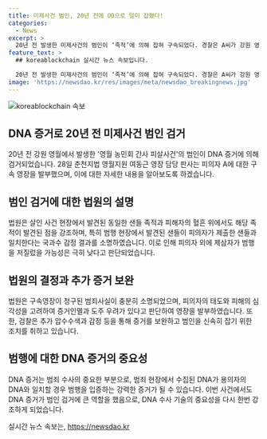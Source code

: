 ```yaml
---
title: 미제사건 범인, 20년 전에 OO으로 덜미 잡혔다!
categories:
  - News
excerpt: >
  20년 전 발생한 미제사건의 범인이 ‘족적’에 의해 잡혀 구속되었다. 경찰은 A씨가 강원 영월에서 B씨를 찔러 숨지게 한 혐의를 적용했고, 법원은 현장에 대한 족적과 피의자의 샌들이 일치하는 국과수 감정 결과를 고려하여 구속 영장을 발부했다. 또한, 피의자의 알리바이에 대해서도 의심이 제기되었다. 경찰과 검찰은 족적과 객관적 증거를 바탕으로 A씨를 용의자로 추정하고 영장을 청구했다. (150자)
feature_text: >
  ## koreablockchain 실시간 뉴스 속보입니다.

  20년 전 발생한 미제사건의 범인이 ‘족적’에 의해 잡혀 구속되었다. 경찰은 A씨가 강원 영월에서 B씨를 찔러 숨지게 한 혐의를 적용했고, 법원은 현장에 대한 족적과 피의자의 샌들이 일치하는 국과수 감정 결과를 고려하여 구속 영장을 발부했다. 또한, 피의자의 알리바이에 대해서도 의심이 제기되었다. 경찰과 검찰은 족적과 객관적 증거를 바탕으로 A씨를 용의자로 추정하고 영장을 청구했다. (150자)
image: 'https://newsdao.kr/res/images/meta/newsdao_breakingnews.jpg'
---
```


<p><img src="https://newsdao.kr/res/images/meta/newsdao_breakingnews.jpg" alt="koreablockchain 속보" /></p>

<h2 data-ke-size="size26">DNA 증거로 20년 전 미제사건 범인 검거</h2>

<p data-ke-size="size16">20년 전 강원 영월에서 발생한 '영월 농민회 간사 피살사건'의 범인이 DNA 증거에 의해 검거되었습니다. 28일 춘천지법 영월지원 여동근 영장 담당 판사는 피의자 A에 대한 구속 영장을 발부했으며, 이에 대한 자세한 내용을 알아보도록 하겠습니다.</p>

<h2 data-ke-size="size26">범인 검거에 대한 법원의 설명</h2>

<p data-ke-size="size16">법원은 살인 사건 현장에서 발견된 동일한 샌들 족적과 피해자의 혈흔 위에서도 해당 족적이 발견된 점을 강조하며, 특히 범행 현장에서 발견된 샌들이 피의자가 제출한 샌들과 일치한다는 국과수 감정 결과를 소명하였습니다. 이로 인해 피의자 외에 제삼자가 범행을 저질렀을 가능성은 극히 낮다고 판단되었습니다.</p>

<h2 data-ke-size="size26">법원의 결정과 추가 증거 보완</h2>

<p data-ke-size="size16">법원은 구속영장이 청구된 범죄사실이 충분히 소명되었으며, 피의자의 태도와 피해의 심각성을 고려하여 증거인멸과 도주 우려가 있다고 판단하여 영장을 발부하였습니다. 또한, 검찰은 추가 압수수색과 감정 등을 통해 증거를 보완하고 범인을 신속히 잡기 위한 조치를 취하고 있습니다.</p>

<h2 data-ke-size="size26">범행에 대한 DNA 증거의 중요성</h2>

<p data-ke-size="size16">DNA 증거는 범죄 수사의 중요한 부분으로, 범죄 현장에서 수집된 DNA가 용의자의 DNA와 일치할 경우 범행을 입증하는 강력한 증거가 될 수 있습니다. 이번 사건에서도 DNA 증거가 범인 검거에 큰 역할을 했음으로, DNA 수사 기술의 중요성을 다시 한번 강조하게 되었습니다.</p>
실시간 뉴스 속보는, <a href="https://newsdao.kr" rel="dofollow">https://newsdao.kr</a>


